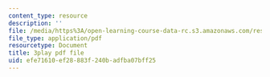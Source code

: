```yaml
---
content_type: resource
description: ''
file: /media/https%3A/open-learning-course-data-rc.s3.amazonaws.com/res-10-001-making-science-and-engineering-pictures-a-practical-guide-to-presenting-your-work-spring-2016/efe71610ef28883f240badfba07bff25_17VFTJvgBlY.pdf
file_type: application/pdf
resourcetype: Document
title: 3play pdf file
uid: efe71610-ef28-883f-240b-adfba07bff25
---
```

